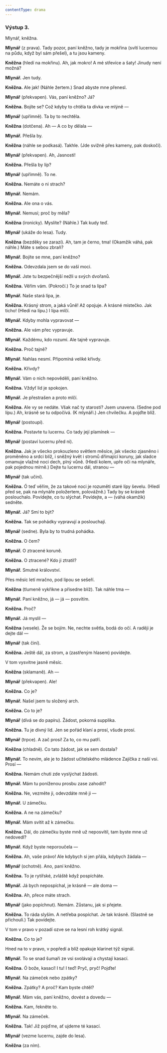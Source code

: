 ```yaml
---
contentType: drama
---
```


### Výstup 3.

Mlynář, kněžna.

**Mlynář** (z prava). Tady pozor, paní kněžno, tady je mokřina (svítí lucernou na půdu, když byl sám přešel), a tu jsou kameny.

**Kněžna** (hledí na mokřinu). Ah, jak mokro! A mé střevíce a šaty! Jinudy není možná?

**Mlynář.** Jen tudy.

**Kněžna.** Ale jak! (Náhle žertem.) Snad abyste mne přenesl.

**Mlynář** (překvapen). Vás, paní kněžno? Já? 

**Kněžna.** Bojíte se? Což kdyby to chtěla ta dívka ve mlýně —

**Mlynář** (upřímně). Ta by to nechtěla. 

**Kněžna** (dotčena). Ah — A co by dělala — 

**Mlynář.** Přešla by.

**Kněžna** (náhle se podkasá). Takhle. (Jde svižně přes kameny, pak doskočí).

**Mlynář** (překvapen). Ah, Jasnosti!

**Kněžna.** Přešla by líp?

**Mlynář** (upřímně). To ne.

**Kněžna.** Nemáte o ni strach?

**Mlynář.** Nemám.

**Kněžna.** Ale ona o vás.

**Mlynář.** Nemusí; proč by měla?

**Kněžna** (ironicky). Myslíte? (Náhle.) Tak kudy teď.

**Mlynář** (ukáže do lesa). Tudy.

**Kněžna** (bezděky se zarazí). Ah, tam je černo, tma! (Okamžik váhá, pak náhle.) Máte s sebou zbraň?

**Mlynář.** Bojíte se mne, paní kněžno?

**Kněžna.** Odevzdala jsem se do vaší moci.

**Mlynář.** Jste tu bezpečnější nežli u svých dvořanů.

**Kněžna.** Věřím vám. (Pokročí.) To je snad ta lípa?

**Mlynář.** Naše stará lípa, je.

**Kněžna.** Krásný strom, a jaká vůně! Až opojuje. A krásné místečko. Jak ticho! (Hledí na lípu.) I lípa mlčí.

**Mlynář.** Kdyby mohla vypravovat —

**Kněžna.** Ale vám přec vypravuje.

**Mlynář.** Každému, kdo rozumí. Ale tajně vypravuje. 

**Kněžna.** Proč tajně?

**Mlynář.** Nahlas nesmí. Připomíná veliké křivdy. 

**Kněžna.** Křivdy?

**Mlynář.** Vám o nich nepověděli, paní kněžno.

**Kněžna.** Vždyť lid je spokojen.

**Mlynář.** Je přestrašen a proto mlčí.

**Kněžna.** Ale vy se nedáte. Však nač ty starosti? Jsem unavena. (Sedne pod lípu.) Ah, krásně se tu odpočívá. (K mlynáři.) Jen chvilečku. A pojďte blíž.

**Mlynář** (postoupí).

**Kněžna.** Postavte tu lucernu. Co tady její plamínek —

**Mlynář** (postaví lucernu před ni).

**Kněžna.** Jak je všecko prokouzleno světlem měsíce, jak všecko zjasněno i proměněno a srdci blíž, i sněžný květ i stromů dřímající koruny, jak sladce omamuje vlažné noci dech, plný vůně. (Hledí kolem, upře oči na mlynáře, pak pojednou mírně.) Dejte tu lucernu dál, stranou —

**Mlynář** (tak učiní).

**Kněžna.** Ó teď věřím, že za takové noci je rozuměti staré lípy ševelu. (Hledí před se, pak na mlynáře položertem, polovážně.) Tady by se krásně poslouchalo. Povídejte, co tu slýchat. Povídejte, a — (váhá okamžik) sedněte.

**Mlynář.** Já? Smí to být?

**Kněžna.** Tak se pohádky vypravují a poslouchají.

**Mlynář** (sedne). Byla by to trudná pohádka.

**Kněžna.** O čem?

**Mlynář.** O ztracené koruně.

**Kněžna.** O ztracené? Kdo ji ztratil?

**Mlynář.** Smutné království.

Přes měsíc letí mračno, pod lipou se sešeří.

**Kněžna** (tlumeně vykřikne a přisedne blíž). Tak náhle tma —

**Mlynář.** Paní kněžno, já — já — posvítím. 

**Kněžna.** Proč? 

**Mlynář.** Já myslil —

**Kněžna** (vesele). Že se bojím. Ne, nechte světla, bodá do očí. A raději je dejte dál — 

**Mlynář** (tak činí).

**Kněžna.** Ještě dál, za strom, a (zastřeným hlasem) povídejte.

V tom vysvitne jasně měsíc.

**Kněžna** (sklamaně). Ah — 

**Mlynář** (překvapen). Ale! 

**Kněžna.** Co je?

**Mlynář.** Našel jsem tu složený arch. 

**Kněžna.** Co to je?

**Mlynář** (dívá se do papíru). Žádost, pokorná supplika.

**Kněžna.** Tu je divný lid. Jen se pořád klaní a prosí, všude prosí.

**Mlynář** (trpce). A zač prosí! Za to, co mu patří.

**Kněžna** (chladně). Co tato žádost, jak se sem dostala?

**Mlynář.** To nevím, ale je to žádost učitelského mládence Zajíčka z naší vsi. Prosí —

**Kněžna.** Nemám chuti zde vyslýchat žádosti. 

**Mlynář.** Mám tu poníženou prosbu zase zahodit? 

**Kněžna.** Ne, vezměte ji, odevzdáte mně ji — 

**Mlynář.** U zámečku. 

**Kněžna.** A ne na zámečku? 

**Mlynář.** Mám svítit až k zámečku.

**Kněžna.** Dál, do zámečku byste mně už neposvítil, tam byste mne už nedovedl?

**Mlynář.** Když byste neporoučela —

**Kněžna.** Ah, vaše právo! Ale kdybych si jen přála, kdybych žádala —

**Mlynář** (ochotně). Ano, paní kněžno.

**Kněžna.** To je rytířské, zvláště když pospícháte.

**Mlynář.** Já bych nepospíchal, je krásně — ale doma —

**Kněžna.** Ah, přece máte strach.

**Mlynář** (jako popíchnut). Nemám. Zůstanu, jak si přejete.

**Kněžna.** To ráda slyším. A netřeba pospíchat. Je tak krásně. (Slastně se přichoulí.) Tak povídejte.

V tom v pravo v pozadí ozve se na lesní roh krátký signál.

**Kněžna.** Co to je?

Hned na to v pravo, v popředí a blíž opakuje klarinet týž signál.

**Mlynář.** To se snad šumaři ze vsi svolávají a chystají kasací.

**Kněžna.** Ó bože, kasací! I tu! I teď! Pryč, pryč! Pojďte!

**Mlynář.** Na zámeček nebo zpátky? 

**Kněžna.** Zpátky? A proč? Kam byste chtěl? 

**Mlynář.** Mám vás, paní kněžno, dovést a dovedu — 

**Kněžna.** Kam, řekněte to. 

**Mlynář.** Na zámeček.

**Kněžna.** Tak! Již pojďme, ať ujdeme té kasací. 

**Mlynář** (vezme lucernu, zajde do lesa). 

**Kněžna** (za ním).
